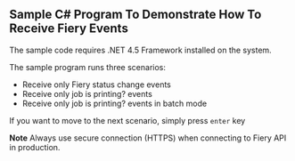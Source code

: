 ## Sample C# Program To Demonstrate How To Receive Fiery Events

The sample code requires .NET 4.5 Framework installed on the system.

The sample program runs three scenarios:
  * Receive only Fiery status change events
  * Receive only job is printing? events
  * Receive only job is printing? events in batch mode

If you want to move to the next scenario, simply press `enter` key

**Note** Always use secure connection (HTTPS) when connecting to Fiery API in production.